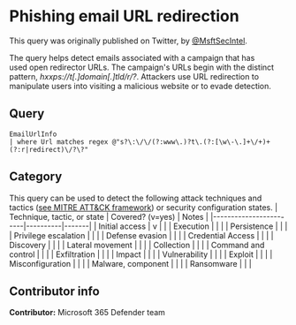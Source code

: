 # Phishing email URL redirection

This query was originally published on Twitter, by [@MsftSecIntel](https://twitter.com/MsftSecIntel).

The query helps detect emails associated with a campaign that has used open redirector URLs. The campaign's URLs begin with the distinct pattern, *hxxps://t[.]domain[.]tld/r/?*. Attackers use URL redirection to manipulate users into visiting a malicious website or to evade detection.

## Query

```
EmailUrlInfo
| where Url matches regex @"s?\:\/\/(?:www\.)?t\.(?:[\w\-\.]+\/+)+(?:r|redirect)\/?\?"
```

## Category

This query can be used to detect the following attack techniques and tactics ([see MITRE ATT&CK framework](https://attack.mitre.org/)) or security configuration states.
| Technique, tactic, or state | Covered? (v=yes) | Notes |
|------------------------|----------|-------|
| Initial access | v |  |
| Execution |  |  |
| Persistence |  |  |
| Privilege escalation |  |  |
| Defense evasion |  |  |
| Credential Access |  |  |
| Discovery |  |  |
| Lateral movement |  |  |
| Collection |  |  |
| Command and control |  |  |
| Exfiltration |  |  |
| Impact |  |  |
| Vulnerability |  |  |
| Exploit |  |  |
| Misconfiguration |  |  |
| Malware, component |  |  |
| Ransomware |  |  |

## Contributor info

**Contributor:** Microsoft 365 Defender team
